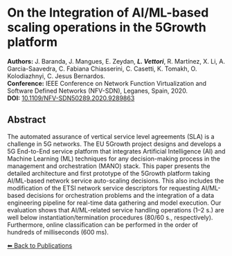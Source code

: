 # On the Integration of AI/ML-based scaling operations in the 5Growth platform


**Authors:** J. Baranda, J. Mangues, E. Zeydan, _**L. Vettori**_, R. Martínez, X. Li, A. Garcia-Saavedra, C. Fabiana Chiasserini, C. Casetti, K. Tomakh, O. Kolodiazhnyi, C. Jesus Bernardos.  
**Conference:** IEEE Conference on Network Function Virtualization and Software Defined Networks (NFV-SDN), Leganes, Spain, 2020.  
**DOI:** [10.1109/NFV-SDN50289.2020.9289863](https://doi.org/10.1109/NFV-SDN50289.2020.9289863)

## Abstract

The automated assurance of vertical service level agreements (SLA) is a challenge in 5G networks. The EU 5Growth project designs and develops a 5G End-to-End service platform that integrates Artificial Intelligence (AI) and Machine Learning (ML) techniques for any decision-making process in the management and orchestration (MANO) stack. This paper presents the detailed architecture and first prototype of the 5Growth platform taking AI/ML-based network service auto-scaling decisions. This also includes the modification of the ETSI network service descriptors for requesting AI/ML-based decisions for orchestration problems and the integration of a data engineering pipeline for real-time data gathering and model execution. Our evaluation shows that AI/ML-related service handling operations (1–2 s.) are well below instantiation/termination procedures (80/60 s., respectively). Furthermore, online classification can be performed in the order of hundreds of milliseconds (600 ms).

[⬅ Back to Publications](index_conferences.md)